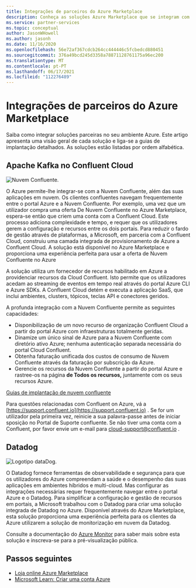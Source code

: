 ```yaml
---
title: Integrações de parceiros do Azure Marketplace
description: Conheça as soluções Azure Marketplace que se integram com o seu ambiente Azure e obtenha link para guias de implementação de parceiros microsoft.
ms.service: partner-services
ms.topic: conceptual
author: JasonWHowell
ms.author: jasonh
ms.date: 11/16/2020
ms.openlocfilehash: 56e72af367cdcb264cc444446c5fcbedcd880451
ms.sourcegitcommit: 376a49bcd245d3358a78871128761175a96ec200
ms.translationtype: MT
ms.contentlocale: pt-PT
ms.lasthandoff: 06/17/2021
ms.locfileid: "112276489"
---
```

# <a name="azure-marketplace-partner-integrations"></a>Integrações de parceiros do Azure Marketplace

Saiba como integrar soluções parceiras no seu ambiente Azure. Este artigo apresenta uma visão geral de cada solução e liga-se a guias de implantação detalhados. As soluções estão listadas por ordem alfabética. 

## <a name="apache-kafka-on-confluent-cloud"></a>Apache Kafka no Confluent Cloud

![Nuvem Confluente.](./media/partners/confluent-cloud.png)

O Azure permite-lhe integrar-se com a Nuvem Confluente, além das suas aplicações em nuvem. Os clientes confluentes navegam frequentemente entre o portal Azure e a Nuvem Confluente. Por exemplo, uma vez que um utilizador compra uma oferta De Nuvem Confluente no Azure Marketplace, espera-se então que criem uma conta com a Confluent Cloud. Este processo adiciona complexidade e tempo, e requer que os utilizadores gerem a configuração e recursos entre os dois portais. Para reduzir o fardo de gestão através de plataformas, a Microsoft, em parceria com a Confluent Cloud, construiu uma camada integrada de provisionamento de Azure a Confluent Cloud. A solução está disponível no Azure Marketplace e proporciona uma experiência perfeita para usar a oferta de Nuvem Confluente no Azure

A solução utiliza um fornecedor de recursos habilitado em Azure a providenciar recursos da Cloud Confluent. Isto permite que os utilizadores acedam ao streaming de eventos em tempo real através do portal Azure CLI e Azure SDKs. A Confluent Cloud detém e executa a aplicação SaaS, que inclui ambientes, clusters, tópicos, teclas API e conectores geridos.

A profunda integração com a Nuvem Confluente permite as seguintes capacidades:

- Disponibilização de um novo recurso de organização Confluent Cloud a partir do portal Azure com infraestruturas totalmente geridas.
- Dinamize um único sinal de Azure para a Nuvem Confluente com diretório ativo Azure; nenhuma autenticação separada necessária do portal Cloud Confluent.
- Obtenha faturação unificada dos custos de consumo de Nuvem Confluente através da faturação por subscrição da Azure.
- Gerencie os recursos da Nuvem Confluente a partir do portal Azure e rastree-os na página **de Todos os recursos,** juntamente com os seus recursos Azure.

[Guias de implantação de nuvem confluente](https://docs.confluent.io/current/cloud/marketplace/index.html)

Para questões relacionadas com Confluent on Azure, vá a [https://support.confluent.io](https://support.confluent.io) . Se for um utilizador pela primeira vez, reinicie a sua palavra-passe antes de iniciar sposição no Portal de Suporte confluente. Se não tiver uma conta com a Confluent, por favor envie um e-mail para [cloud-support@confluent.io](mailto:cloud-support@confluent.io) .

## <a name="datadog"></a>Datadog

![Logotipo dataDog.](./media/partners/datadog.png)

O Datadog fornece ferramentas de observabilidade e segurança para que os utilizadores do Azure compreendam a saúde e o desempenho das suas aplicações em ambientes híbridos e multi-cloud. Mas configurar as integrações necessárias requer frequentemente navegar entre o portal Azure e o Datadog. Para simplificar a configuração e gestão de recursos em portais, a Microsoft trabalhou com o Datadog para criar uma solução integrada de Datadog no Azure. Disponível através do Azure Marketplace, esta solução proporciona uma experiência perfeita para os clientes da Azure utilizarem a solução de monitorização em nuvem da Datadog.

Consulte a documentação do [Azure Monitor](/azure/azure-monitor/platform/partners#datadog) para saber mais sobre esta solução e inscreva-se para a pré-visualização pública.

## <a name="next-steps"></a>Passos seguintes

- [Loja online Azure Marketplace](https://azure.microsoft.com/marketplace/)
- [Microsoft Learn: Criar uma conta Azure](/learn/modules/create-an-azure-account/)
